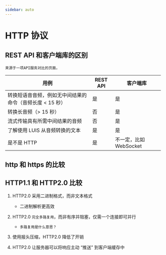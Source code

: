 ```yaml
---
sidebar: auto
---
```


# HTTP 协议

<Catalog base="/http" />


## REST API 和客户端库的区别

`来源于一项API服务对比的页面，`

| 用例                                                     | REST API | 客户端库               |
| -------------------------------------------------------- | -------- | ---------------------- |
| 转换短语音音频，例如无中间结果的命令（音频长度 < 15 秒） | 是       | 是                     |
| 转换长音频（> 15 秒）                                    | 否       | 是                     |
| 流式传输具有所需中间结果的音频                           | 否       | 是                     |
| 了解使用 LUIS 从音频转换的文本                           | 是       | 是                     |
| 是不是 HTTP                                              | 是       | 不一定，比如 WebSocket |


## http 和 https 的比较


## HTTP1.1 和 HTTP2.0 比较

1. HTTP2.0 采用二进制格式，而非文本格式

   - 二进制解析更高效

2. HTTP2.0 `完全多路复用`，而非有序并阻塞，仅需一个连接即可并行

   - `多路复用是什么意思？`

3. 使用报头压缩，HTTP2.0 降低了开销

4. HTTP2.0 让服务器可以将响应主动 “推送” 到客户端缓存中

